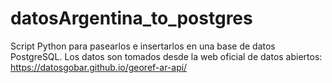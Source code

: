 # datosArgentina_to_postgres
Script Python para pasearlos e insertarlos en una base de datos PostgreSQL. Los datos son tomados desde la web oficial de datos abiertos: https://datosgobar.github.io/georef-ar-api/
